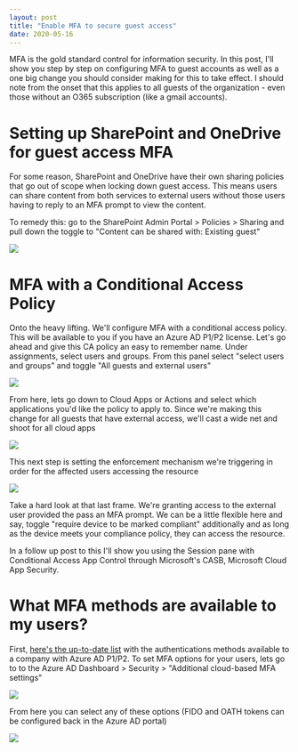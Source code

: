 ```yaml
---
layout: post
title: "Enable MFA to secure guest access"
date: 2020-05-16
---
```


MFA is the gold standard control for information security. In this post, I'll show you step by step on configuring MFA to guest accounts
as well as a one big change you should consider making for this to take effect. I should note from the onset that this applies to all guests of the organization - even those without an O365 subscription (like a gmail accounts).

# Setting up SharePoint and OneDrive for guest access MFA

For some reason, SharePoint and OneDrive have their own sharing policies that go out of scope when locking down guest access. This means
users can share content from both services to external users without those users having to reply to an MFA prompt to view the content.

To remedy this: go to the SharePoint Admin Portal > Policies > Sharing and pull down the toggle to "Content can be shared with: Existing
guest"

<img src="{{ site.baseurl }}/assets/SharePointExternalSharing.png">

# MFA with a Conditional Access Policy

Onto the heavy lifting. We'll configure MFA with a conditional access policy. This will be available to you if you have an Azure AD P1/P2
license. Let's go ahead and give this CA policy an easy to remember name. Under assignments, select users and groups. From this panel
select "select users and groups" and toggle "All guests and external users"

<img src="{{ site.baseurl }}/assets/GuestAccess1.png">

From here, lets go down to Cloud Apps or Actions and select which applications you'd like the policy to apply to. Since we're making this change for all guests that have external access, we'll cast a wide net and shoot for all cloud apps

<img src="{{ site.baseurl }}/assets/GuestAccess2.png">

This next step is setting the enforcement mechanism we're triggering in order for the affected users accessing the resource

<img src="{{ site.baseurl }}/assets/GuestAccess3.png">


Take a hard look at that last frame. We're granting access to the external user provided the pass an MFA prompt. We can be a little flexible here and say, toggle "require device to be marked compliant" additionally and as long as the device meets your compliance policy, they can access the resource.

In a follow up post to this I'll show you using the Session pane with Conditional Access App Control through Microsoft's CASB, Microsoft Cloud App Security.

# What MFA methods are available to my users?

First, [here's the up-to-date list](https://docs.microsoft.com/en-us/azure/active-directory/authentication/concept-authentication-methods) with the authentications methods available to a company with Azure AD P1/P2.
To set MFA options for your users, lets go to to the Azure AD Dashboard > Security > "Additional cloud-based MFA settings"

<img src="{{ site.baseurl }}/assets/MFAMenu1.png">

From here you can select any of these options (FIDO and OATH tokens can be configured back in the Azure AD portal)

<img src="{{ site.baseurl }}/assets/MFAMenu2.png">


